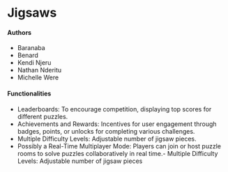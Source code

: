 # Jigsaws

#### Authors

- Baranaba
- Benard
- Kendi Njeru
- Nathan Nderitu
- Michelle Were

#### Functionalities

- Leaderboards: To encourage competition, displaying top scores for different puzzles.
- Achievements and Rewards: Incentives for user engagement through badges, points, or unlocks for completing various challenges.
- Multiple Difficulty Levels: Adjustable number of jigsaw pieces.
- Possibly a Real-Time Multiplayer Mode: Players can join or host puzzle rooms to solve puzzles collaboratively in real time.- Multiple Difficulty Levels: Adjustable number of jigsaw pieces
